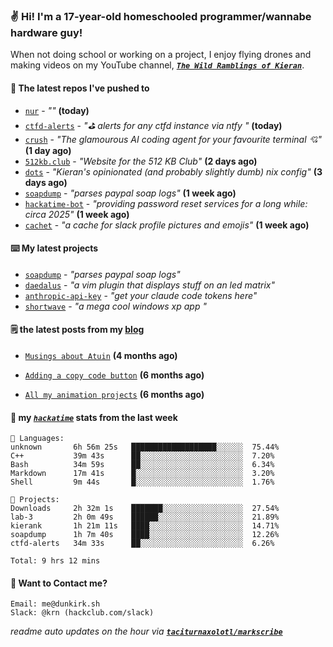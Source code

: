 ### ✌️ Hi! I'm a 17-year-old homeschooled programmer/wannabe hardware guy!

When not doing school or working on a project, I enjoy flying drones and making videos on my YouTube channel, [**_`The Wild Ramblings of Kieran`_**](https://youtube.com/@kieran.rambles).

#### 👷 The latest repos I've pushed to

- [`nur`](https://github.com/charmbracelet/nur) - _""_ **(today)**
- [`ctfd-alerts`](https://github.com/taciturnaxolotl/ctfd-alerts) - _"⛳ alerts for any ctfd instance via ntfy "_ **(today)**
- [`crush`](https://github.com/charmbracelet/crush) - _"The glamourous AI coding agent for your favourite terminal 💘"_ **(1 day ago)**
- [`512kb.club`](https://github.com/kevquirk/512kb.club) - _"Website for the 512 KB Club"_ **(2 days ago)**
- [`dots`](https://github.com/taciturnaxolotl/dots) - _"Kieran's opinionated (and probably slightly dumb) nix config"_ **(3 days ago)**
- [`soapdump`](https://github.com/taciturnaxolotl/soapdump) - _"parses paypal soap logs"_ **(1 week ago)**
- [`hackatime-bot`](https://github.com/taciturnaxolotl/hackatime-bot) - _"providing password reset services for a long while: circa 2025"_ **(1 week ago)**
- [`cachet`](https://github.com/taciturnaxolotl/cachet) - _"a cache for slack profile pictures and emojis"_ **(1 week ago)**

#### ⌨️ My latest projects

- [`soapdump`](https://github.com/taciturnaxolotl/soapdump) - _"parses paypal soap logs"_
- [`daedalus`](https://github.com/taciturnaxolotl/daedalus) - _"a vim plugin that displays stuff on an led matrix"_
- [`anthropic-api-key`](https://github.com/taciturnaxolotl/anthropic-api-key) - _"get your claude code tokens here"_
- [`shortwave`](https://github.com/taciturnaxolotl/shortwave) - _"a mega cool windows xp app "_

#### 🗒️ the latest posts from my [blog](https://dunkirk.sh)

- [`Musings about Atuin`](https://dunkirk.sh/blog/atuin/) **(4 months ago)**

- [`Adding a copy code button`](https://dunkirk.sh/blog/adding-a-copy-button/) **(6 months ago)**

- [`All my animation projects`](https://dunkirk.sh/blog/my-animations/) **(6 months ago)**



#### 📡 my [_`hackatime`_](https://waka.hackclub.com) stats from the last week

```text
💾 Languages:
unknown       6h 56m 25s   ███████████████████░░░░░░  75.44%
C++           39m 43s      ██░░░░░░░░░░░░░░░░░░░░░░░  7.20%
Bash          34m 59s      ██░░░░░░░░░░░░░░░░░░░░░░░  6.34%
Markdown      17m 41s      █░░░░░░░░░░░░░░░░░░░░░░░░  3.20%
Shell         9m 44s       █░░░░░░░░░░░░░░░░░░░░░░░░  1.76%

💼 Projects:
Downloads     2h 32m 1s    ███████░░░░░░░░░░░░░░░░░░  27.54%
lab-3         2h 0m 49s    ██████░░░░░░░░░░░░░░░░░░░  21.89%
kierank       1h 21m 11s   ████░░░░░░░░░░░░░░░░░░░░░  14.71%
soapdump      1h 7m 40s    ████░░░░░░░░░░░░░░░░░░░░░  12.26%
ctfd-alerts   34m 33s      ██░░░░░░░░░░░░░░░░░░░░░░░  6.26%

Total: 9 hrs 12 mins
```

#### 📮 Want to Contact me?

```text
Email: me@dunkirk.sh
Slack: @krn (hackclub.com/slack)
```

_readme auto updates on the hour via [**`taciturnaxolotl/markscribe`**](https://github.com/taciturnaxolotl/markscribe)_
